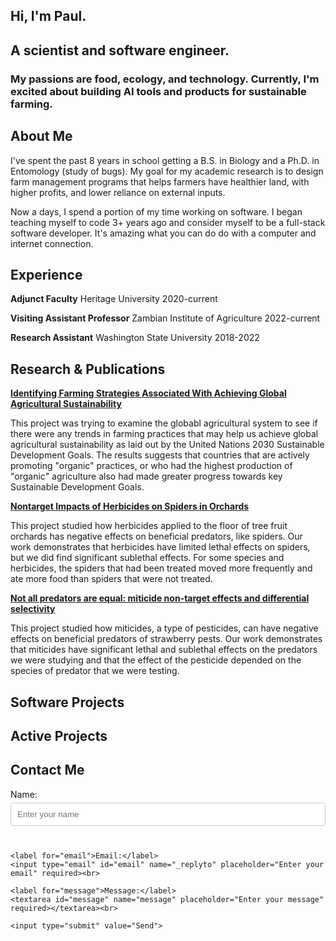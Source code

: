 ## Hi, I'm Paul.
## A scientist and software engineer.
### My passions are food, ecology, and technology. Currently, I'm excited about building AI tools and products for sustainable farming.

## About Me
I've spent the past 8 years in school getting a B.S. in Biology and a Ph.D. in Entomology (study of bugs). My goal for my academic research is to design farm management programs that helps farmers have healthier land, with higher profits, and lower reliance on external inputs.

Now a days, I spend a portion of my time working on software. I began teaching myself to code 3+ years ago and consider myself to be a full-stack software developer. It's amazing what you can do do with a computer and internet connection.

## Experience
**Adjunct Faculty** Heritage University 2020-current

**Visiting Assistant Professor** Zambian Institute of Agriculture 2022-current

**Research Assistant** Washington State University 2018-2022

## Research & Publications
**[Identifying Farming Strategies Associated With Achieving Global Agricultural Sustainability](https://www.frontiersin.org/articles/10.3389/fsufs.2022.882503/full?&utm_source=Email_to_authors_&utm_medium=Email&utm_content=T1_11.5e1_author&utm_campaign=Email_publication&field=&journalName=Frontiers_in_Sustainable_Food_Systems&id=882503)** 

This project was trying to examine the globabl agricultural system to see if there were any trends in farming practices that may help us achieve global agricultural sustainability as laid out by the United Nations 2030 Sustainable Development Goals. The results suggests that countries that are actively promoting "organic" practices, or who had the highest production of "organic" agriculture also had made greater progress towards key Sustainable Development Goals.

**[Nontarget Impacts of Herbicides on Spiders in Orchards](https://academic.oup.com/jee/article/115/1/65/6442084)** 

This project studied how herbicides applied to the floor of tree fruit orchards has negative effects on beneficial predators, like spiders. Our work demonstrates that herbicides have limited lethal effects on spiders, but we did find significant sublethal effects. For some species and herbicides, the spiders that had been treated moved more frequently and ate more food than spiders that were not treated.

**[Not all predators are equal: miticide non-target effects and differential selectivity](https://www.researchgate.net/profile/Rebecca-Schmidt-Jeffris/publication/338682926_Not_all_predators_are_equal_miticide_non-target_effects_and_differential_selectivity/links/5e8fa2cba6fdcca789062de9/Not-all-predators-are-equal-miticide-non-target-effects-and-differential-selectivity.pdf)**

This project studied how miticides, a type of pesticides, can have negative effects on beneficial predators of strawberry pests. Our work demonstrates that miticides have significant lethal and sublethal effects on the predators we were studying and that the effect of the pesticide depended on the species of predator that we were testing.

## Software Projects

## Active Projects

## Contact Me
<div class="text-center">
  <form action="your_formspree_url_here" method="POST">
    <label for="name">Name:</label>
    <input type="text" id="name" name="name" placeholder="Enter your name" required><br>

    <label for="email">Email:</label>
    <input type="email" id="email" name="_replyto" placeholder="Enter your email" required><br>

    <label for="message">Message:</label>
    <textarea id="message" name="message" placeholder="Enter your message" required></textarea><br>

    <input type="submit" value="Send">
  </form>
</div>

<style>
  form {
    display: inline-block;
    text-align: left;
  }
  label {
    display: block;
    margin-bottom: 5px;
  }
  input[type="text"],
  input[type="email"],
  textarea {
    display: block;
    width: 100%;
    padding: 10px;
    margin-bottom: 10px;
    border-radius: 5px;
    border: 1px solid #ccc;
  }
  input[type="submit"] {
    background-color: #007bff;
    color: #fff;
    padding: 10px 20px;
    border: none;
    border-radius: 5px;
    cursor: pointer;
  }
</style>
```
